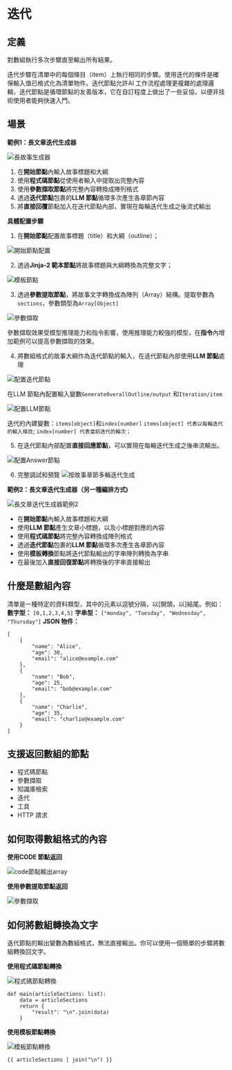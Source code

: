 # 迭代
## 定義
對數組執行多次步驟直至輸出所有結果。

迭代步驟在清單中的每個條目（item）上執行相同的步驟。使用迭代的條件是確保輸入值已格式化為清單物件。迭代節點允許AI 工作流程處理更複雜的處理邏輯，迭代節點是循環節點的友善版本，它在自訂程度上做出了一些妥協，以便非技術使用者能夠快速入門。
## 場景
**範例1：長文章迭代生成器**

![長故事生成器](/工作流程/節點說明/images/長故事生成器.png)

1. 在**開始節點**內輸入故事標題和大綱
2. 使用**程式碼節點**從使用者輸入中提取出完整內容
3. 使用**參數擷取節點**將完整內容轉換成陣列格式
4. 透過**迭代節點**包裹的**LLM 節點**循環多次產生各章節內容
5. 將**直接回覆**節點加入在迭代節點內部，實現在每輪迭代生成之後流式輸出

**具體配置步驟**
1. 在**開始節點**配置故事標題（title）和大綱（outline）；

![開始節點配置](/工作流程/節點說明/images/開始節點配置.png)

2. 透過**Jinja-2 範本節點**將故事標題與大綱轉換為完整文字；

![模板節點](/工作流程/節點說明/images/模板節點.png)

3. 透過**參數提取節點**，將故事文字轉換成為陣列（Array）結構。提取參數為```sections```，參數類型為```Array[Object]```

![參數擷取](/工作流程/節點說明/images/參數擷取.png)

參數擷取效果受模型推理能力和指令影響，使用推理能力較強的模型，在**指令**內增加範例可以提高參數擷取的效果。

4. 將數組格式的故事大綱作為迭代節點的輸入，在迭代節點內部使用**LLM 節點**處理

![配置迭代節點](/工作流程/節點說明/images/配置迭代節點.png)

在LLM 節點內配置輸入變數```GenerateOverallOutline/output``` 和```Iteration/item```

![配置LLM節點](/工作流程/節點說明/images/配置LLM節點.png)

迭代的內建變數：```items[object]```和```index[number]```
```items[object] 代表以每輪迭代的輸入條目```;
```index[number] 代表當前迭代的輪次；```

5. 在迭代節點內部配置**直接回應節點**，可以實現在每輪迭代生成之後串流輸出。

![配置Answer節點](/工作流程/節點說明/images/配置Answer節點.png)

6. 完整調試和預覽
![按故事章節多輪迭代生成](/工作流程/節點說明/images/按故事章節多輪迭代生成.png)

**範例2：長文章迭代生成器（另一種編排方式)**

![長文章迭代生成器範例2](/工作流程/節點說明/images/長文章迭代生成器範例2.png)

- 在**開始節點**內輸入故事標題和大綱
- 使用**LLM 節點**產生文章小標題，以及小標題對應的內容
- 使用**程式碼節點**將完整內容轉換成陣列格式
- 透過**迭代節點**包裹的**LLM 節點**循環多次產生各章節內容
- 使用**模板轉換**節點將迭代節點輸出的字串陣列轉換為字串
- 在最後加入**直接回復節點**將轉換後的字串直接輸出

## 什麼是數組內容
清單是一種特定的資料類型，其中的元素以逗號分隔，以[開頭，以]結尾。例如：
**數字型：**
```[0,1,2,3,4,5]```
**字串型：**
```["monday", "Tuesday", "Wednesday", "Thursday"]```
**JSON 物件：**
```
[
    {
        "name": "Alice",
        "age": 30,
        "email": "alice@example.com"
    },
    {
        "name": "Bob",
        "age": 25,
        "email": "bob@example.com"
    },
    {
        "name": "Charlie",
        "age": 35,
        "email": "charlie@example.com"
    }
]
```
## 支援返回數組的節點
- 程式碼節點
- 參數擷取
- 知識庫檢索
- 迭代
- 工具
- HTTP 請求

## 如何取得數組格式的內容
**使用CODE 節點返回**

![code節點輸出array](/工作流程/節點說明/images/code節點輸出array.png)

**使用參數提取節點返回**

![參數擷取](/工作流程/節點說明/images/參數擷取.png)

## 如何將數組轉換為文字
迭代節點的輸出變數為數組格式，無法直接輸出。你可以使用一個簡單的步驟將數組轉換回文字。

**使用程式碼節點轉換**

![程式碼節點轉換](/工作流程/節點說明/images/程式碼節點轉換.png)
```
def main(articleSections: list):
    data = articleSections
    return {
        "result": "\n".join(data)
    }
```
**使用模板節點轉換**

![模板節點轉換](/工作流程/節點說明/images/模板節點轉換.png)

```
{{ articleSections | join("\n") }}
```

